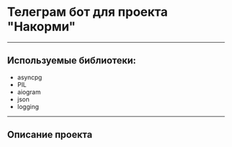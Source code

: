 # Телеграм бот для проекта "Накорми"

---

## Используемые библиотеки:

- asyncpg
- PIL
- aiogram
- json
- logging

---

## Описание проекта







